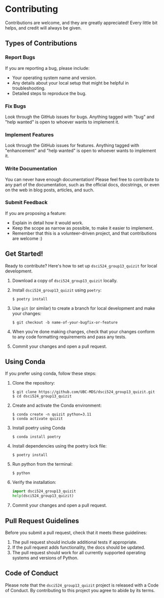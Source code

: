 # Contributing

Contributions are welcome, and they are greatly appreciated! Every little bit
helps, and credit will always be given.

## Types of Contributions

### Report Bugs

If you are reporting a bug, please include:

* Your operating system name and version.
* Any details about your local setup that might be helpful in troubleshooting.
* Detailed steps to reproduce the bug.

### Fix Bugs

Look through the GitHub issues for bugs. Anything tagged with "bug" and "help
wanted" is open to whoever wants to implement it.

### Implement Features

Look through the GitHub issues for features. Anything tagged with "enhancement"
and "help wanted" is open to whoever wants to implement it.

### Write Documentation

You can never have enough documentation! Please feel free to contribute to any
part of the documentation, such as the official docs, docstrings, or even
on the web in blog posts, articles, and such.

### Submit Feedback

If you are proposing a feature:

* Explain in detail how it would work.
* Keep the scope as narrow as possible, to make it easier to implement.
* Remember that this is a volunteer-driven project, and that contributions
  are welcome :)

## Get Started!

Ready to contribute? Here's how to set up `dsci524_group13_quizit` for local development.

1. Download a copy of `dsci524_group13_quizit` locally.
2. Install `dsci524_group13_quizit` using `poetry`:

    ```console
    $ poetry install
    ```

3. Use `git` (or similar) to create a branch for local development and make your changes:

    ```console
    $ git checkout -b name-of-your-bugfix-or-feature
    ```

4. When you're done making changes, check that your changes conform to any code formatting requirements and pass any tests.

5. Commit your changes and open a pull request.

## Using Conda
If you prefer using conda, follow these steps:
1. Clone the repository:
   ```console
   $ git clone https://github.com/UBC-MDS/dsci524_group13_quizit.git
   $ cd dsci524_group13_quizit
   ```
2. Create and activate the Conda environment:
   ```console
   $ conda create -n quizit python=3.11
   $ conda activate quizit
   ```
3. Install poetry using Conda
   ```console
   $ conda install poetry  
   ```
4. Install dependencies using the poetry lock file:
   ```console
   $ poetry install
   ```
5. Run python from the terminal:
   ```console
   $ python
   ```
6. Verify the installation:
   ```python
   import dsci524_group13_quizit 
   help(dsci524_group13_quizit)
   ```
7. Commit your changes and open a pull request.
   
## Pull Request Guidelines

Before you submit a pull request, check that it meets these guidelines:

1. The pull request should include additional tests if appropriate.
2. If the pull request adds functionality, the docs should be updated.
3. The pull request should work for all currently supported operating systems and versions of Python.

## Code of Conduct

Please note that the `dsci524_group13_quizit` project is released with a
Code of Conduct. By contributing to this project you agree to abide by its terms.
